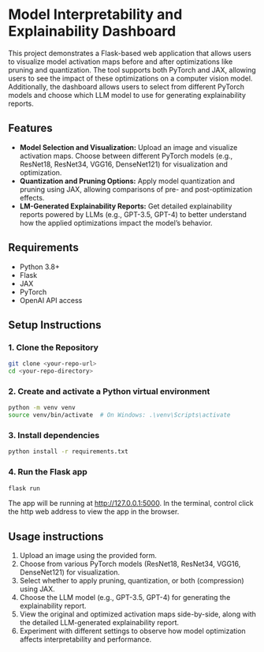 # Model Interpretability and Explainability Dashboard

This project demonstrates a Flask-based web application that allows users to visualize model activation maps before and after optimizations like pruning and quantization. The tool supports both PyTorch and JAX, allowing users to see the impact of these optimizations on a computer vision model. Additionally, the dashboard allows users to select from different PyTorch models and choose which LLM model to use for generating explainability reports.

## Features
- **Model Selection and Visualization:** Upload an image and visualize activation maps. Choose between different PyTorch models (e.g., ResNet18, ResNet34, VGG16, DenseNet121) for visualization and optimization.
- **Quantization and Pruning Options:** Apply model quantization and pruning using JAX, allowing comparisons of pre- and post-optimization effects.
- **LM-Generated Explainability Reports:**  Get detailed explainability reports powered by LLMs (e.g., GPT-3.5, GPT-4) to better understand how the applied optimizations impact the model’s behavior.

## Requirements
* Python 3.8+
* Flask
* JAX
* PyTorch
* OpenAI API access

## Setup Instructions

### 1. Clone the Repository

```bash
git clone <your-repo-url>
cd <your-repo-directory>
```

### 2. Create and activate a Python virtual environment
```bash
python -m venv venv
source venv/bin/activate  # On Windows: .\venv\Scripts\activate
```

### 3. Install dependencies
```bash
python install -r requirements.txt
```

### 4. Run the Flask app
```bash
flask run
```
The app will be running at http://127.0.0.1:5000.
In the terminal, control click the http web address to view the app in the browser.

## Usage instructions
1. Upload an image using the provided form.
2. Choose from various PyTorch models (ResNet18, ResNet34, VGG16, DenseNet121) for visualization.
3. Select whether to apply pruning, quantization, or both (compression) using JAX.
4. Choose the LLM model (e.g., GPT-3.5, GPT-4) for generating the explainability report.
3. View the original and optimized activation maps side-by-side, along with the detailed LLM-generated explainability report.
4. Experiment with different settings to observe how model optimization affects interpretability and performance.
